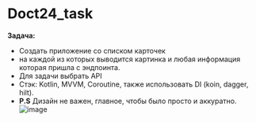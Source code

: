 # Doct24_task
**Задача:**
- Создать приложение  со списком карточек
- на каждой из которых выводится картинка и любая информация которая пришла с эндпоинта.
- Для задачи выбрать API
- Стэк: 
Kotlin, MVVM, Coroutine,  также использовать DI (koin, dagger, hilt).
- **P.S** Дизайн не важен, главное, чтобы было просто и аккуратно. 
![image](https://user-images.githubusercontent.com/110696633/220187011-7e3c4482-dbb8-4b99-bec3-abecc79570d6.png)
